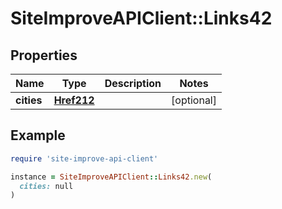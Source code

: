# SiteImproveAPIClient::Links42

## Properties

| Name | Type | Description | Notes |
| ---- | ---- | ----------- | ----- |
| **cities** | [**Href212**](Href212.md) |  | [optional] |

## Example

```ruby
require 'site-improve-api-client'

instance = SiteImproveAPIClient::Links42.new(
  cities: null
)
```

